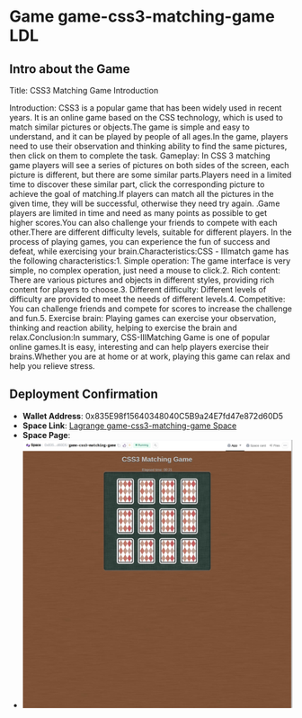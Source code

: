 # Game game-css3-matching-game LDL

## Intro about the Game
Title: CSS3 Matching Game Introduction

Introduction:
CSS3 is a popular game that has been widely used in recent years. It is an online game based on the CSS technology, which is used to match similar pictures or objects.The game is simple and easy to understand, and it can be played by people of all ages.In the game, players need to use their observation and thinking ability to find the same pictures, then click on them to complete the task.
Gameplay: 
In CSS 3 matching game players will see a series of pictures on both sides of the screen, each picture is different, but there are some similar parts.Players need in a limited time to discover these similar part, click the corresponding picture to achieve the goal of matching.If players can match all the pictures in the given time, they will be successful, otherwise they need try again. .Game players are limited in time and need as many points as possible to get higher scores.You can also challenge your friends to compete with each other.There are different difficulty levels, suitable for different players. In the process of playing games, you can experience the fun of success and defeat, while exercising your brain.Characteristics:CSS - Ⅲmatch game has the following characteristics:1. Simple operation: The game interface is very simple, no complex operation, just need a mouse to click.2. Rich content: There are various pictures and objects in different styles, providing rich content for players to choose.3. Different difficulty: Different levels of difficulty are provided to meet the needs of different levels.4. Competitive: You can challenge friends and compete for scores to increase the challenge and fun.5. Exercise brain: Playing games can exercise your observation, thinking and reaction ability, helping to exercise the brain and relax.Conclusion:In summary, CSS-ⅢMatching Game is one of popular online games.It is easy, interesting and can help players exercise their brains.Whether you are at home or at work, playing this game can relax and help you relieve stress.
## Deployment Confirmation

- **Wallet Address**: 0x835E98f15640348040C5B9a24E7fd47e872d60D5
- **Space Link**: [Lagrange game-css3-matching-game Space](https://lagrangedao.org/spaces/0x835E98f15640348040C5B9a24E7fd47e872d60D5/game-css3-matching-game/app)
- **Space Page**:
- ![image](https://github.com/harleyLuke/awesome-swanchain/blob/images/images/game-css3-matching-game.jpg)

